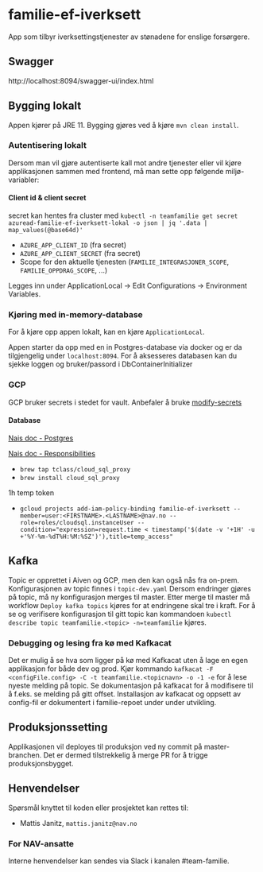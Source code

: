 # familie-ef-iverksett
App som tilbyr iverksettingstjenester av stønadene for enslige forsørgere.

## Swagger
http://localhost:8094/swagger-ui/index.html

## Bygging lokalt
Appen kjører på JRE 11. Bygging gjøres ved å kjøre `mvn clean install`.

### Autentisering lokalt
Dersom man vil gjøre autentiserte kall mot andre tjenester eller vil kjøre applikasjonen sammen med frontend, må man sette opp følgende miljø-variabler:

#### Client id & client secret
secret kan hentes fra cluster med
`kubectl -n teamfamilie get secret azuread-familie-ef-iverksett-lokal -o json | jq '.data | map_values(@base64d)'`

* `AZURE_APP_CLIENT_ID` (fra secret)
* `AZURE_APP_CLIENT_SECRET` (fra secret)
* Scope for den aktuelle tjenesten (`FAMILIE_INTEGRASJONER_SCOPE`, `FAMILIE_OPPDRAG_SCOPE`, ...)

Legges inn under ApplicationLocal -> Edit Configurations -> Environment Variables.

### Kjøring med in-memory-database
For å kjøre opp appen lokalt, kan en kjøre `ApplicationLocal`.

Appen starter da opp med en in Postgres-database via docker og er da tilgjengelig under `localhost:8094`.
For å aksesseres databasen kan du sjekke loggen og bruker/passord i DbContainerInitializer

### GCP
GCP bruker secrets i stedet for vault.
Anbefaler å bruke [modify-secrets](https://github.com/rajatjindal/kubectl-modify-secret)

#### Database
[Nais doc - Postgres](https://doc.nais.io/persistence/postgres/)

[Nais doc - Responsibilities](https://doc.nais.io/persistence/responsibilities/)
* `brew tap tclass/cloud_sql_proxy`
* `brew install cloud_sql_proxy`

1h temp token
* `gcloud projects add-iam-policy-binding familie-ef-iverksett --member=user:<FIRSTNAME>.<LASTNAME>@nav.no --role=roles/cloudsql.instanceUser --condition="expression=request.time < timestamp('$(date -v '+1H' -u +'%Y-%m-%dT%H:%M:%SZ')'),title=temp_access"`

## Kafka
Topic er opprettet i Aiven og GCP, men den kan også nås fra on-prem. Konfigurasjonen av topic finnes i `topic-dev.yaml` Dersom endringer gjøres på topic, må ny konfigurasjon merges til master.
Etter merge til master må workflow `Deploy kafka topics` kjøres for at endringene skal tre i kraft. 
For å se og verifisere konfigurasjon til gitt topic kan kommandoen `kubectl describe topic teamfamilie.<topic> -n=teamfamilie` kjøres.

### Debugging og lesing fra kø med Kafkacat
Det er mulig å se hva som ligger på kø med Kafkacat uten å lage en egen applikasjon for både dev og prod.
Kjør kommando `kafkacat -F <configFile.config> -C -t teamfamilie.<topicnavn> -o -1 -e` for å lese nyeste melding på topic. 
Se dokumentasjon på kafkacat for å modifisere til å f.eks. se melding på gitt offset.
Installasjon av kafkacat og oppsett av config-fil er dokumentert i familie-repoet under under utvikling. 

## Produksjonssetting
Applikasjonen vil deployes til produksjon ved ny commit på master-branchen. Det er dermed tilstrekkelig å merge PR for å trigge produksjonsbygget.

## Henvendelser

Spørsmål knyttet til koden eller prosjektet kan rettes til:

* Mattis Janitz, `mattis.janitz@nav.no`

### For NAV-ansatte

Interne henvendelser kan sendes via Slack i kanalen #team-familie.
